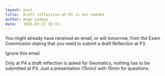 ```yaml
---
layout: post
title:  Draft reflection at P3 is not needed
author: Hugo Ledoux
date:   2016-03-21 16:15
---
```


You might already have received an email, or will tomorrow, from the Exam Commission stating that you need to submit a draft Reflection at P3.

Ignore this email.

Only at P4 a draft reflection is asked for Geomatics, nothing has to be submitted at P3. Just a presentation (15min) with 15min for questions.